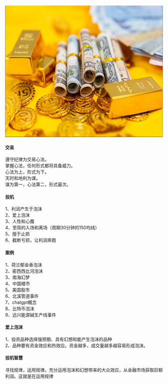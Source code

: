 <img src="images/gold.PNG" style="height:420px;width:100%;"></img>
<h4>交易</h4>
遵守纪律为交易心法。</br>
掌握心法，任何形式都将具备威力。</br>
心法为上，形式为下。</br>
天时和地利为谋。</br>
谋为第一，心法第二，形式最次。</br>

<h4>投机</h4>
1、利润产生于泡沫  </br>
2、爱上泡沫 </br>
3、人性和心魔 </br>
4、至简的入场和离场（周期30分钟的150均线）</br>
5、擅于止损 </br>
6、截断亏损，让利润奔跑

<h4>案例</h4>
1、荷兰郁金香泡沫  </br>
2、密西西比河泡沫  </br>
3、南海幻梦  </br>
4、中国楼市  </br>
5、美国股市  </br>
6、北溪管道事件  </br>
7、chatgpt概念  </br>
8、比特币泡沫  </br>
9、远兴能源碱生产线事件  </br>

<h4>爱上泡沫</h4>
1、投资品种选择强预期、具有幻想和能产生泡沫的品种 </br>
2、品种要有资金效应和热效应。资金越多，成交量越多越容易形成泡沫。</br>


<h4>投机智慧</h4>
寻找规律，运用规律。充分运用泡沫和幻想带来的大众效应，从金融市场获取巨额利润。这就是在运用规律



